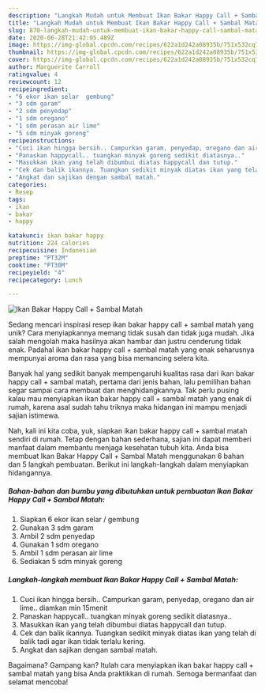 ```yaml
---
description: "Langkah Mudah untuk Membuat Ikan Bakar Happy Call + Sambal Matah yang Sempurna"
title: "Langkah Mudah untuk Membuat Ikan Bakar Happy Call + Sambal Matah yang Sempurna"
slug: 870-langkah-mudah-untuk-membuat-ikan-bakar-happy-call-sambal-matah-yang-sempurna
date: 2020-06-28T21:42:05.489Z
image: https://img-global.cpcdn.com/recipes/622a1d242a08935b/751x532cq70/ikan-bakar-happy-call-sambal-matah-foto-resep-utama.jpg
thumbnail: https://img-global.cpcdn.com/recipes/622a1d242a08935b/751x532cq70/ikan-bakar-happy-call-sambal-matah-foto-resep-utama.jpg
cover: https://img-global.cpcdn.com/recipes/622a1d242a08935b/751x532cq70/ikan-bakar-happy-call-sambal-matah-foto-resep-utama.jpg
author: Marguerite Carroll
ratingvalue: 4
reviewcount: 12
recipeingredient:
- "6 ekor ikan selar  gembung"
- "3 sdm garam"
- "2 sdm penyedap"
- "1 sdm oregano"
- "1 sdm perasan air lime"
- "5 sdm minyak goreng"
recipeinstructions:
- "Cuci ikan hingga bersih.. Campurkan garam, penyedap, oregano dan air lime.. diamkan min 15menit"
- "Panaskan happycall.. tuangkan minyak goreng sedikit diatasnya.."
- "Masukkan ikan yang telah dibumbui diatas happycall dan tutup."
- "Cek dan balik ikannya. Tuangkan sedikit minyak diatas ikan yang telah di balik tadi agar ikan tidak terlalu kering."
- "Angkat dan sajikan dengan sambal matah."
categories:
- Resep
tags:
- ikan
- bakar
- happy

katakunci: ikan bakar happy 
nutrition: 224 calories
recipecuisine: Indonesian
preptime: "PT32M"
cooktime: "PT30M"
recipeyield: "4"
recipecategory: Lunch

---
```



![Ikan Bakar Happy Call + Sambal Matah](https://img-global.cpcdn.com/recipes/622a1d242a08935b/751x532cq70/ikan-bakar-happy-call-sambal-matah-foto-resep-utama.jpg)

Sedang mencari inspirasi resep ikan bakar happy call + sambal matah yang unik? Cara menyiapkannya memang tidak susah dan tidak juga mudah. Jika salah mengolah maka hasilnya akan hambar dan justru cenderung tidak enak. Padahal ikan bakar happy call + sambal matah yang enak seharusnya mempunyai aroma dan rasa yang bisa memancing selera kita.



Banyak hal yang sedikit banyak mempengaruhi kualitas rasa dari ikan bakar happy call + sambal matah, pertama dari jenis bahan, lalu pemilihan bahan segar sampai cara membuat dan menghidangkannya. Tak perlu pusing kalau mau menyiapkan ikan bakar happy call + sambal matah yang enak di rumah, karena asal sudah tahu triknya maka hidangan ini mampu menjadi sajian istimewa.


Nah, kali ini kita coba, yuk, siapkan ikan bakar happy call + sambal matah sendiri di rumah. Tetap dengan bahan sederhana, sajian ini dapat memberi manfaat dalam membantu menjaga kesehatan tubuh kita. Anda bisa membuat Ikan Bakar Happy Call + Sambal Matah menggunakan 6 bahan dan 5 langkah pembuatan. Berikut ini langkah-langkah dalam menyiapkan hidangannya.

<!--inarticleads1-->

##### Bahan-bahan dan bumbu yang dibutuhkan untuk pembuatan Ikan Bakar Happy Call + Sambal Matah:

1. Siapkan 6 ekor ikan selar / gembung
1. Gunakan 3 sdm garam
1. Ambil 2 sdm penyedap
1. Gunakan 1 sdm oregano
1. Ambil 1 sdm perasan air lime
1. Sediakan 5 sdm minyak goreng




<!--inarticleads2-->

##### Langkah-langkah membuat Ikan Bakar Happy Call + Sambal Matah:

1. Cuci ikan hingga bersih.. Campurkan garam, penyedap, oregano dan air lime.. diamkan min 15menit
1. Panaskan happycall.. tuangkan minyak goreng sedikit diatasnya..
1. Masukkan ikan yang telah dibumbui diatas happycall dan tutup.
1. Cek dan balik ikannya. Tuangkan sedikit minyak diatas ikan yang telah di balik tadi agar ikan tidak terlalu kering.
1. Angkat dan sajikan dengan sambal matah.




Bagaimana? Gampang kan? Itulah cara menyiapkan ikan bakar happy call + sambal matah yang bisa Anda praktikkan di rumah. Semoga bermanfaat dan selamat mencoba!
